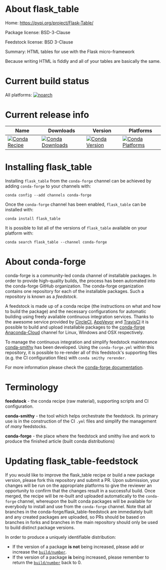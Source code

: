 About flask_table
=================

Home: https://pypi.org/project/Flask-Table/

Package license: BSD-3-Clause

Feedstock license: BSD 3-Clause

Summary: HTML tables for use with the Flask micro-framework

Because writing HTML is fiddly and all of your tables are basically the same.


Current build status
====================

All platforms:
[![noarch](https://img.shields.io/circleci/project/github/conda-forge/flask_table-feedstock/master.svg?label=noarch)](https://circleci.com/gh/conda-forge/flask_table-feedstock)

Current release info
====================

| Name | Downloads | Version | Platforms |
| --- | --- | --- | --- |
| [![Conda Recipe](https://img.shields.io/badge/recipe-flask_table-green.svg)](https://anaconda.org/conda-forge/flask_table) | [![Conda Downloads](https://img.shields.io/conda/dn/conda-forge/flask_table.svg)](https://anaconda.org/conda-forge/flask_table) | [![Conda Version](https://img.shields.io/conda/vn/conda-forge/flask_table.svg)](https://anaconda.org/conda-forge/flask_table) | [![Conda Platforms](https://img.shields.io/conda/pn/conda-forge/flask_table.svg)](https://anaconda.org/conda-forge/flask_table) |

Installing flask_table
======================

Installing `flask_table` from the `conda-forge` channel can be achieved by adding `conda-forge` to your channels with:

```
conda config --add channels conda-forge
```

Once the `conda-forge` channel has been enabled, `flask_table` can be installed with:

```
conda install flask_table
```

It is possible to list all of the versions of `flask_table` available on your platform with:

```
conda search flask_table --channel conda-forge
```


About conda-forge
=================

conda-forge is a community-led conda channel of installable packages.
In order to provide high-quality builds, the process has been automated into the
conda-forge GitHub organization. The conda-forge organization contains one repository
for each of the installable packages. Such a repository is known as a *feedstock*.

A feedstock is made up of a conda recipe (the instructions on what and how to build
the package) and the necessary configurations for automatic building using freely
available continuous integration services. Thanks to the awesome service provided by
[CircleCI](https://circleci.com/), [AppVeyor](http://www.appveyor.com/)
and [TravisCI](https://travis-ci.org/) it is possible to build and upload installable
packages to the [conda-forge](https://anaconda.org/conda-forge)
[Anaconda-Cloud](http://docs.anaconda.org/) channel for Linux, Windows and OSX respectively.

To manage the continuous integration and simplify feedstock maintenance
[conda-smithy](http://github.com/conda-forge/conda-smithy) has been developed.
Using the ``conda-forge.yml`` within this repository, it is possible to re-render all of
this feedstock's supporting files (e.g. the CI configuration files) with ``conda smithy rerender``.

For more information please check the [conda-forge documentation](https://conda-forge.org/docs/).

Terminology
===========

**feedstock** - the conda recipe (raw material), supporting scripts and CI configuration.

**conda-smithy** - the tool which helps orchestrate the feedstock.
                   Its primary use is in the construction of the CI ``.yml`` files
                   and simplify the management of *many* feedstocks.

**conda-forge** - the place where the feedstock and smithy live and work to
                  produce the finished article (built conda distributions)


Updating flask_table-feedstock
==============================

If you would like to improve the flask_table recipe or build a new
package version, please fork this repository and submit a PR. Upon submission,
your changes will be run on the appropriate platforms to give the reviewer an
opportunity to confirm that the changes result in a successful build. Once
merged, the recipe will be re-built and uploaded automatically to the
`conda-forge` channel, whereupon the built conda packages will be available for
everybody to install and use from the `conda-forge` channel.
Note that all branches in the conda-forge/flask_table-feedstock are
immediately built and any created packages are uploaded, so PRs should be based
on branches in forks and branches in the main repository should only be used to
build distinct package versions.

In order to produce a uniquely identifiable distribution:
 * If the version of a package **is not** being increased, please add or increase
   the [``build/number``](http://conda.pydata.org/docs/building/meta-yaml.html#build-number-and-string).
 * If the version of a package **is** being increased, please remember to return
   the [``build/number``](http://conda.pydata.org/docs/building/meta-yaml.html#build-number-and-string)
   back to 0.
